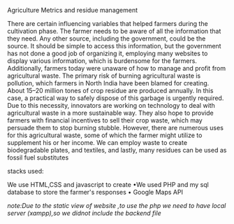 Agriculture Metrics and residue management

  There are certain influencing variables that helped farmers during the cultivation phase. 
  The farmer needs to be aware of all the information that they need. Any other source, including the government, could be the source.
  It should be simple to access this information, but the government has not done a good job of organizing it, employing many websites to display various information, which is burdensome for the farmers. 
  Additionally, farmers today were unaware of how to manage and profit from agricultural waste. 
  The primary risk of burning agricultural waste is pollution, which farmers in North India have been blamed for creating. 
  About 15–20 million tones of crop residue are produced annually. In this case, a practical way to safely dispose of this garbage is urgently required. 
  Due to this necessity, innovators are working on technology to deal with agricultural waste in a more sustainable way. 
  They also hope to provide farmers with financial incentives to sell their crop waste, which may persuade them to stop burning stubble. 
  However, there are numerous uses for this agricultural waste, some of which the farmer might utilize to supplement his or her income. 
  We can employ waste to create biodegradable plates, and textiles, and lastly, many residues can be used as fossil fuel substitutes 
  
  
  stacks used:
  
   We use HTML,CSS and javascript to create
   •We used PHP and my sql database to store the farmer's responses
   • Google Maps API  


*note:Due to the static view of website ,to use the php we need to have local server (xampp),so we didnot include the backend file*
  
  

